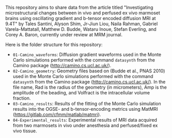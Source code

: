 This repository aims to share data from the article titled "Investigating microstructural changes between in vivo and perfused ex vivo marmoset brains using oscillating gradient and b-tensor encoded diffusion MRI at 9.4T" by Tales Santini, Alyson Shim, Jr-Jiun Liou, Naila Rahman, Gabriel Varela-Mattatall, Matthew D. Budde, Wataru Inoue, Stefan Everling, and Corey A. Baron, currently under review at MRM journal.

Here is the folder structure for this repository:

- `01-Camino_waveforms`: Diffusion gradient waveforms used in the Monte Carlo simulations performed with the command `datasynth` from the Camino package (http://camino.cs.ucl.ac.uk/).
- `02-Camino_geometry`: Geometry files based on (Budde et al., PNAS 2010) used in the Monte Carlo simulations performed with the command `datasynth` from the Camino package (http://camino.cs.ucl.ac.uk/). In the file name, Rad is the radius of the geometry (in micrometers), Amp is the amplitude of the beading, and Volfract is the intracellular volume fraction.
- `03-Camino_results`: Results of the fitting of the Monte Carlo simulation results into the OGSE- and b-tensor-encoding metrics using MatMRI (https://gitlab.com/cfmm/matlab/matmri).
- `04-Experimental_results`: Experimental results of MRI data acquired from two marmosets in vivo under anesthesia and perfused/fixed ex vivo tissue.

